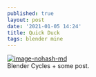 ```yaml
---
published: true
layout: post
date: '2021-01-05 14:24'
title: Quick Duck
tags: blender mine 
---
```

[![image-nohash-md](https://images.weserv.nl/?url=https://i.imgur.com/UddMmBO.jpg)](https://images.weserv.nl/?url=https://i.imgur.com/GkCpU1n.png)  
Blender Cycles + some post.
